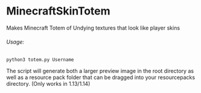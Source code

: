 # MinecraftSkinTotem

Makes Minecraft Totem of Undying textures that look like player skins

###### Usage:
```
python3 totem.py Username
```

The script will generate both a larger preview image in the root directory as well as a resource pack folder that can be dragged into your resourcepacks directory. (Only works in 1.13/1.14)
